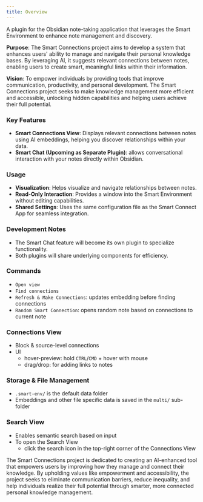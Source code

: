 ```yaml
---
title: Overview
---
```

A plugin for the Obsidian note-taking application that leverages the Smart Environment to enhance note management and discovery.

**Purpose**: The Smart Connections project aims to develop a system that enhances users' ability to manage and navigate their personal knowledge bases. By leveraging AI, it suggests relevant connections between notes, enabling users to create smart, meaningful links within their information.

**Vision**: To empower individuals by providing tools that improve communication, productivity, and personal development. The Smart Connections project seeks to make knowledge management more efficient and accessible, unlocking hidden capabilities and helping users achieve their full potential.

### Key Features
- **Smart Connections View**: Displays relevant connections between notes using AI embeddings, helping you discover relationships within your data.
- **Smart Chat (Upcoming as Separate Plugin)**: allows conversational interaction with your notes directly within Obsidian.
### Usage
- **Visualization**: Helps visualize and navigate relationships between notes.
- **Read-Only Interaction**: Provides a window into the Smart Environment without editing capabilities.
- **Shared Settings**: Uses the same configuration file as the Smart Connect App for seamless integration.
### Development Notes
- The Smart Chat feature will become its own plugin to specialize functionality.
- Both plugins will share underlying components for efficiency.
### Commands
- `Open view`
- `Find connections`
- `Refresh & Make Connections`: updates embedding before finding connections
- `Random Smart Connection`: opens random note based on connections to current note
### Connections View
- Block & source-level connections
- UI
	- hover-preview: hold `CTRL`/`CMD` + hover with mouse
	- drag/drop: for adding links to notes
### Storage & File Management
- `.smart-env/` is the default data folder
- Embeddings and other file specific data is saved in the `multi/` sub-folder
### Search View
- Enables semantic search based on input
- To open the Search View
	- click the search icon in the top-right corner of the Connections View


The Smart Connections project is dedicated to creating an AI-enhanced tool that empowers users by improving how they manage and connect their knowledge. By upholding values like empowerment and accessibility, the project seeks to eliminate communication barriers, reduce inequality, and help individuals realize their full potential through smarter, more connected personal knowledge management.
